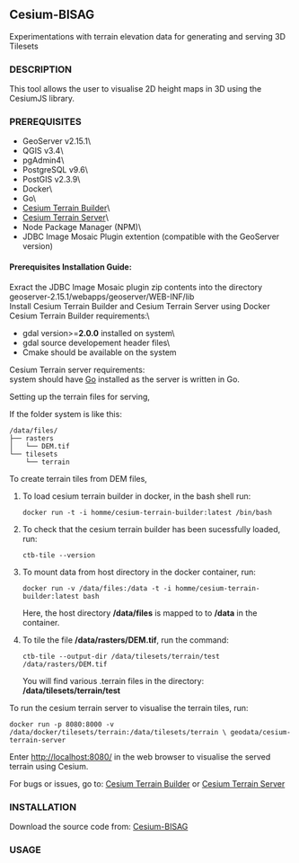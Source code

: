 ## Cesium-BISAG
Experimentations with terrain elevation data for generating and serving 3D Tilesets


### DESCRIPTION
This tool allows the user to visualise 2D height maps in 3D using the CesiumJS library. 

### PREREQUISITES

* GeoServer v2.15.1\
* QGIS v3.4\
* pgAdmin4\
* PostgreSQL v9.6\
* PostGIS v2.3.9\
* Docker\ 
* Go\
* [Cesium Terrain Builder](https://github.com/geo-data/cesium-terrain-builder)\
* [Cesium Terrain Server](https://github.com/geo-data/cesium-terrain-server)\
* Node Package Manager (NPM)\
* JDBC Image Mosaic Plugin extention (compatible with the GeoServer version)

#### Prerequisites Installation Guide:

Exract the JDBC Image Mosaic plugin zip contents into the directory geoserver-2.15.1/webapps/geoserver/WEB-INF/lib \
Install Cesium Terrain Builder and Cesium Terrain Server using Docker\
Cesium Terrain Builder requirements:\
* gdal version>=**2.0.0** installed on system\
* gdal source developement header files\
* Cmake should be available on the system

Cesium Terrain server requirements:  
	system should have [Go](https://golang.org/) installed as the server is written in Go.


Setting up the terrain files for serving,

If the folder system is like this:  

	/data/files/
	├── rasters
	│   └── DEM.tif
	└── tilesets
	    └── terrain 

To create terrain tiles from DEM files, 
1. To load cesium terrain builder in docker, in the bash shell run:  

	`docker run -t -i homme/cesium-terrain-builder:latest /bin/bash`

2. To check that the cesium terrain builder has been sucessfully loaded, run:

	`ctb-tile --version`

3. To mount data from host directory in the docker container, run:  

	`docker run -v /data/files:/data -t -i homme/cesium-terrain-builder:latest bash`

	Here, the host directory **/data/files** is mapped to to **/data** in the container.

4. To tile the file **/data/rasters/DEM.tif**, run the command:

	`ctb-tile --output-dir /data/tilesets/terrain/test /data/rasters/DEM.tif`

	You will find various .terrain files in the directory: **/data/tilesets/terrain/test**

To run the cesium terrain server to visualise the terrain tiles, run:

`docker run -p 8080:8000 -v /data/docker/tilesets/terrain:/data/tilesets/terrain \
 geodata/cesium-terrain-server`

Enter <http://localhost:8080/> in the web browser to visualise the served terrain using Cesium.

For bugs or issues, go to:  [Cesium Terrain Builder](https://github.com/geo-data/cesium-terrain-builder)
													or 
							[Cesium Terrain Server](https://github.com/geo-data/cesium-terrain-server)


### INSTALLATION

Download the source code from: [Cesium-BISAG](https://github.com/narang99/cesium-bisag)

### USAGE












